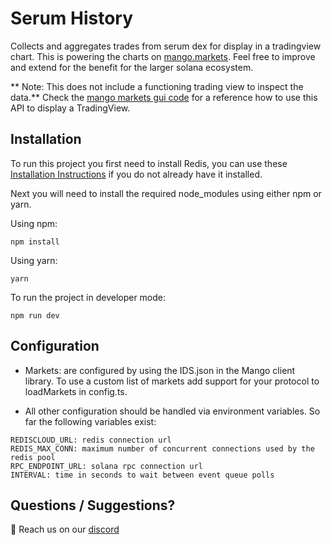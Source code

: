 # Serum History

Collects and aggregates trades from serum dex for display in a tradingview chart.
This is powering the charts on [mango.markets](https://mango.markets).
Feel free to improve and extend for the benefit for the larger solana ecosystem.

** Note: This does not include a functioning trading view to inspect the
data.** Check the [mango markets gui code](https://github.com/blockworks-foundation/mango-ui-v2/blob/main/components/TradingView/index.tsx) for a reference how to use this API to display a TradingView.

## Installation

To run this project you first need to install Redis, you can use these [Installation Instructions](https://redis.io/docs/getting-started/#install-redis) if you do not already have it installed.

Next you will need to install the required node_modules using either npm or yarn.

Using npm:

```
npm install
```

Using yarn:

```
yarn 
```

To run the project in developer mode:

```
npm run dev
```

## Configuration

* Markets: are configured by using the IDS.json in the Mango client library. To 
  use a custom list of markets add support for your protocol to loadMarkets in 
  config.ts.

* All other configuration should be handled via environment variables.
  So far the following variables exist:

```
REDISCLOUD_URL: redis connection url
REDIS_MAX_CONN: maximum number of concurrent connections used by the redis pool
RPC_ENDPOINT_URL: solana rpc connection url
INTERVAL: time in seconds to wait between event queue polls
```

## Questions / Suggestions?

👋 Reach us on our [discord](https://discord.gg/cbDHKCnGJU)
